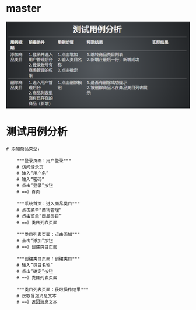 # master
![img.png](需求.png)
 # 测试用例分析
    # 添加商品类型:

        """登录页面：用户登录"""
        # 访问登录页
        # 输入“用户名”
        # 输入“密码”
        # 点击“登录”按钮
        # ==》首页

        """系统首页：进入商品类目"""
        # 点击菜单“商场管理”
        # 点击菜单“商品类目”
        # ==》类目列表页面

        """类目列表页面：点击添加"""
        # 点击“添加”按钮
        # ==》创建类目页面

        """创建类目页面：创建类目"""
        # 输入“类目名称”
        # 点击“确定”按钮
        # ==》类目列表页面

        """类目列表页面：获取操作结果"""
        # 获取冒泡消息文本
        # ==》返回消息文本


